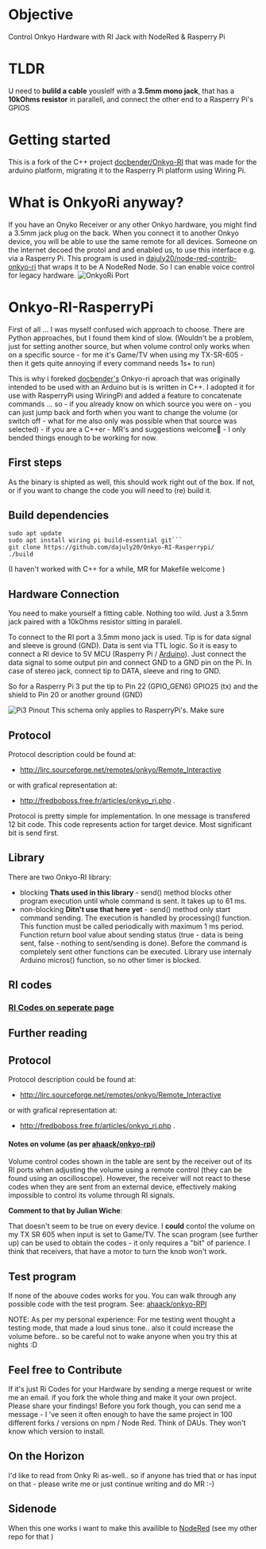 # Objective 
Control Onkyo Hardware with RI Jack with NodeRed & Rasperry Pi
# TLDR
U need to **bulild a cable** youslelf with a **3.5mm mono jack**, that has a **10kOhms resistor** in parallell, and connect the other end to a Rasperry Pi's GPIOS

# Getting started
This is a fork of the C++ project [docbender/Onkyo-RI](https://github.com/docbender/Onkyo-RI) 
that was made for the arduino platform, migrating it to the Rasperry Pi platform using
 Wiring Pi. 

# What is OnkyoRi anyway? 
If you have an Onyko Receiver or any other Onkyo hardware, you might find a 3.5mm jack plug on the back.
 When you connect it to another Onkyo device, you will be able to use the same remote for all devices. 
Someone on the internet decoed the protol and and enabled us, to use this interface e.g. via a Rasperry Pi. 
This program is used in [dajuly20/node-red-contrib-onkyo-ri](https://github.com/dajuly20/node-red-contrib-onkyo-ri) 
that wraps it to be A NodeRed Node. So I can enable voice control for legacy hardware. 
![OnkyoRi Port](./img/onkyorihw.png)

# Onkyo-RI-RasperryPi
First of all ... I was myself confused wich approach to choose. There are Python approaches, 
but I found them kind of slow. (Wouldn't be a problem,
 just for setting another source, but when volume control only 
works when on a specific source - for me it's Game/TV when using my TX-SR-605 - then it gets quite annoying if every command needs 1s+ to run)

This is why i foreked [docbender's](https://github.com/ahaack/onkyo-rpi) Onkyo-ri aproach that was originally intended to be used with an Arduino but is is written in C++. I adopted it for use with RasperryPi using WiringPi and added a feature to concatenate commands ... so - if you already know on which source you were on - you can just 
jump back and forth when you want to change the volume
 (or switch off - what for me also only was possible when that source was selected) - if you are a C++er - MR's and suggestions welcome🙈 - I only bended things enough to be working for now. 



## First steps
As the binary is shipted as well, this should work right out of the box. If not, 
or if you want to change the code you will need to (re) build it. 

## Build dependencies
```
sudo apt update 
sudo apt install wiring pi build-essential git```
git clone https://github.com/dajuly20/Onkyo-RI-Rasperrypi/
./build
```
(I haven't worked with C++ for a while, MR for Makefile welcome ) 


## Hardware Connection
You need to make yourself a fitting cable. Nothing too wild. Just a 3.5mm jack paired with a  10kOhms resistor sitting in paralell. 

To connect to the RI port a 3.5mm mono jack is used. Tip is for data signal and sleeve is ground (GND). Data is sent via TTL logic.
 So it is easy to connect a RI device to 5V MCU (Rasperry Pi / [Arduino](https://github.com/ahaack/onkyo-rpi)). 
Just connect the data signal to some output pin and connect GND to a GND pin on the Pi. In case of stereo jack, connect tip to DATA,
 sleeve and ring to GND. 

So for a Rasperry Pi 3 put the tip to Pin 22 (GPIO_GEN6) GPIO25 (tx) and the shield to Pin 20 or another ground  (GND)

![Pi3 Pinout](./img/pi3pinout.svg)
This schema only applies to RasperryPi's. Make sure 

## Protocol
Protocol description could be found at:
*    http://lirc.sourceforge.net/remotes/onkyo/Remote_Interactive

or with grafical representation at:
*    http://fredboboss.free.fr/articles/onkyo_ri.php .

Protocol is pretty simple for implementation. In one message is transfered 12 bit code. This code represents action for target device. Most significant bit is send first.

## Library
There are two Onkyo-RI library:
* blocking **Thats used in this library** - send() method blocks other program execution until whole command is sent. It takes up to 61 ms.
* non-blocking **Ditn't use that here yet** - send() method only start command sending. The execution is handled
 by processing() function. This function must be called periodically with maximum 1 ms period. Function return bool 
value about sending status (true - data is being sent, false - nothing to sent/sending is done). Before the command
 is completely sent other functions can be executed. Library use internaly Arduino micros() function, so no other timer is blocked.

## RI codes
### [RI Codes on seperate page](./RiCodes.md)
## Further reading 

## Protocol
Protocol description could be found at:
*    http://lirc.sourceforge.net/remotes/onkyo/Remote_Interactive

or with grafical representation at:
*    http://fredboboss.free.fr/articles/onkyo_ri.php .

#### Notes on volume (as per [ahaack/onkyo-rpi](https://github.com/ahaack/onkyo-rpi))
Volume control codes shown in the table are sent by the receiver out of its RI ports when adjusting the volume using a remote control (they can be found using an oscilloscope).
However, the receiver will not react to these codes when they are sent from an external device, effectively making impossible to control its volume through RI signals.

**Comment to that by Julian Wiche**:

That doesn't seem to be true on every device. I **could** contol the volume on my TX SR 605 when input is set to Game/TV. 
The scan program (see further up) can be used to obtain the codes - it only requires a "bit" of parience. I think that receivers, that have a motor to turn the knob won't work. 

## Test program
If none of the abouve codes works for you. You can walk through any possible code with the test program. See: [ahaack/onkyo-RPI](https://github.com/ahaack/onkyo-RPI) 

NOTE: As per my personal experience: For me testing went thought a testing mode, that made a loud sinus tone.. also it could increase the volume before.. so be careful not to wake anyone when you try this at nights :D 

## Feel free to Contribute 
If it's just Ri Codes for your Hardware by sending a merge request or write me an email. 
if you fork the whole thing and make it your own project. Please share your findings! Before you fork though, you can send me a message - I 've seen it often enough to have the same project in 100 different forks / versions on npm / Node Red. Think of DAUs. They won't know which version to install.  

## On the Horizon
I'd like to read from Onky Ri as-well.. so if anyone has tried that or has input on that - please write me or just continue writing and do MR :-) 

## Sidenode 
When this one works i want to make this availible to [NodeRed](https://github.com/dajuly20/node-red-contrib-onkyo-ri) (see my other repo for that )
